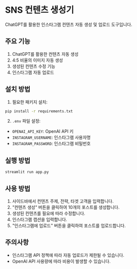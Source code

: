 # SNS 컨텐츠 생성기

ChatGPT를 활용한 인스타그램 컨텐츠 자동 생성 및 업로드 도구입니다.

## 주요 기능

1. ChatGPT를 활용한 컨텐츠 자동 생성
2. 4:5 비율의 이미지 자동 생성
3. 생성된 컨텐츠 수정 기능
4. 인스타그램 자동 업로드

## 설치 방법

1. 필요한 패키지 설치:
```bash
pip install -r requirements.txt
```

2. `.env` 파일 설정:
- `OPENAI_API_KEY`: OpenAI API 키
- `INSTAGRAM_USERNAME`: 인스타그램 사용자명
- `INSTAGRAM_PASSWORD`: 인스타그램 비밀번호

## 실행 방법

```bash
streamlit run app.py
```

## 사용 방법

1. 사이드바에서 컨텐츠 주제, 전략, 타겟 고객을 입력합니다.
2. "컨텐츠 생성" 버튼을 클릭하여 10개의 포스트를 생성합니다.
3. 생성된 컨텐츠를 필요에 따라 수정합니다.
4. 인스타그램 캡션을 입력합니다.
5. "인스타그램에 업로드" 버튼을 클릭하여 포스트를 업로드합니다.

## 주의사항

- 인스타그램 API 정책에 따라 자동 업로드가 제한될 수 있습니다.
- OpenAI API 사용량에 따라 비용이 발생할 수 있습니다.
